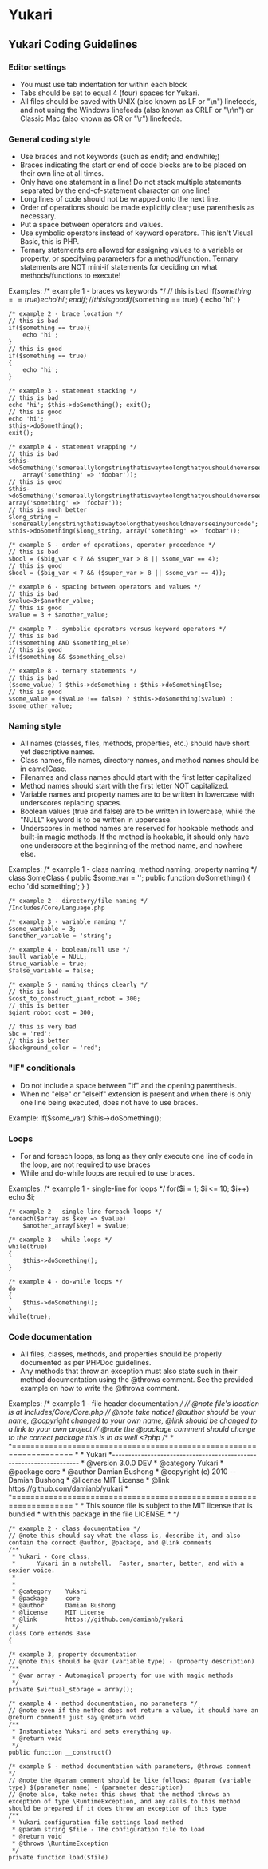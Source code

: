 # Yukari

## Yukari Coding Guidelines

### Editor settings

* You must use tab indentation for within each block
* Tabs should be set to equal 4 (four) spaces for Yukari.
* All files should be saved with UNIX (also known as LF or "\n") linefeeds, and not using the Windows linefeeds (also known as CRLF or "\r\n") or Classic Mac (also known as CR or "\r") linefeeds.

### General coding style

* Use braces and not keywords (such as endif; and endwhile;)
* Braces indicating the start or end of code blocks are to be placed on their own line at all times.
* Only have one statement in a line!  Do not stack multiple statements separated by the end-of-statement character on one line!
* Long lines of code should not be wrapped onto the next line.
* Order of operations should be made explicitly clear; use parenthesis as necessary.
* Put a space between operators and values.
* Use symbolic operators instead of keyword operators.  This isn't Visual Basic, this is PHP.
* Ternary statements are allowed for assigning values to a variable or property, or specifying parameters for a method/function.  Ternary statements are NOT mini-if statements for deciding on what methods/functions to execute!

Examples:
	/* example 1 - braces vs keywords */
	// this is bad
	if($something == true)
		echo 'hi';
	endif;
	// this is good
	if($something == true)
	{
		echo 'hi';
	}

	/* example 2 - brace location */
	// this is bad
	if($something == true){
		echo 'hi';
	}
	// this is good
	if($something == true)
	{
		echo 'hi';
	}

	/* example 3 - statement stacking */
	// this is bad
	echo 'hi'; $this->doSomething(); exit();
	// this is good
	echo 'hi';
	$this->doSomething();
	exit();

	/* example 4 - statement wrapping */
	// this is bad
	$this->doSomething('somereallylongstringthatiswaytoolongthatyoushouldneverseeinyourcode',
		array('something' => 'foobar'));
	// this is good
	$this->doSomething('somereallylongstringthatiswaytoolongthatyoushouldneverseeinyourcode', array('something' => 'foobar'));
	// this is much better
	$long_string = 'somereallylongstringthatiswaytoolongthatyoushouldneverseeinyourcode';
	$this->doSomething($long_string, array('something' => 'foobar'));

	/* example 5 - order of operations, operator precedence */
	// this is bad
	$bool = ($big_var < 7 && $super_var > 8 || $some_var == 4);
	// this is good
	$bool = ($big_var < 7 && ($super_var > 8 || $some_var == 4));

	/* example 6 - spacing between operators and values */
	// this is bad
	$value=3+$another_value;
	// this is good
	$value = 3 + $another_value;

	/* example 7 - symbolic operators versus keyword operators */
	// this is bad
	if($something AND $something_else)
	// this is good
	if($something && $something_else)

	/* example 8 - ternary statements */
	// this is bad
	($some_value) ? $this->doSomething : $this->doSomethingElse;
	// this is good
	$some_value = ($value !== false) ? $this->doSomething($value) : $some_other_value;

### Naming style
* All names (classes, files, methods, properties, etc.) should have short yet descriptive names.
* Class names, file names, directory names, and method names should be in camelCase.
* Filenames and class names should start with the first letter capitalized
* Method names should start with the first letter NOT capitalized.
* Variable names and property names are to be written in lowercase with underscores replacing spaces.
* Boolean values (true and false) are to be written in lowercase, while the "NULL" keyword is to be written in uppercase.
* Underscores in method names are reserved for hookable methods and built-in magic methods.  If the method is hookable, it should only have one underscore at the beginning of the method name, and nowhere else.

Examples:
	/* example 1 - class naming, method naming, property naming */
	class SomeClass
	{
		public $some_var = '';
		public function doSomething()
		{
			echo 'did something';
		}
	}

	/* example 2 - directory/file naming */
	/Includes/Core/Language.php

	/* example 3 - variable naming */
	$some_variable = 3;
	$another_variable = 'string';

	/* example 4 - boolean/null use */
	$null_variable = NULL;
	$true_variable = true;
	$false_variable = false;

	/* example 5 - naming things clearly */
	// this is bad
	$cost_to_construct_giant_robot = 300;
	// this is better
	$giant_robot_cost = 300;

	// this is very bad
	$bc = 'red';
	// this is better
	$background_color = 'red';


### "IF" conditionals

* Do not include a space between "if" and the opening parenthesis.
* When no "else" or "elseif" extension is present and when there is only one line being executed, does not have to use braces.

Example:
	if($some_var)
		$this->doSomething();

### Loops

* For and foreach loops, as long as they only execute one line of code in the loop, are not required to use braces
* While and do-while loops are required to use braces.

Examples:
	/* example 1 - single-line for loops */
	for($i = 1;  $i <= 10; $i++)
		echo $i;

	/* example 2 - single line foreach loops */
	foreach($array as $key => $value)
		$another_array[$key] = $value;

	/* example 3 - while loops */
	while(true)
	{
		$this->doSomething();
	}

	/* example 4 - do-while loops */
	do
	{
		$this->doSomething();
	}
	while(true);

### Code documentation

* All files, classes, methods, and properties should be properly documented as per PHPDoc guidelines.
* Any methods that throw an exception must also state such in their method documentation using the @throws comment.  See the provided example on how to write the @throws comment.

Examples:
	/* example 1 - file header documentation */
	// @note file's location is at Includes/Core/Core.php
	// @note take notice! @author should be your name, @copyright changed to your own name, @link should be changed to a link to your own project
	// @note the @package comment should change to the correct package this is in as well
	<?php
	/**
	 *
	 *===================================================================
	 *
	 *  Yukari
	 *-------------------------------------------------------------------
	 * @version     3.0.0 DEV
	 * @category    Yukari
	 * @package     core
	 * @author      Damian Bushong
	 * @copyright   (c) 2010 -- Damian Bushong
	 * @license     MIT License
	 * @link        https://github.com/damianb/yukari
	 *
	 *===================================================================
	 *
	 * This source file is subject to the MIT license that is bundled
	 * with this package in the file LICENSE.
	 *
	 */

	/* example 2 - class documentation */
	// @note this should say what the class is, describe it, and also contain the correct @author, @package, and @link comments
	/**
	 * Yukari - Core class,
	 *      Yukari in a nutshell.  Faster, smarter, better, and with a sexier voice.
	 *
	 *
	 * @category    Yukari
	 * @package     core
	 * @author      Damian Bushong
	 * @license     MIT License
	 * @link        https://github.com/damianb/yukari
	 */
	class Core extends Base
	{

	/* example 3, property documentation
	// @note this should be @var (variable type) - (property description)
	/**
	 * @var array - Automagical property for use with magic methods
	 */
	private $virtual_storage = array();

	/* example 4 - method documentation, no parameters */
	// @note even if the method does not return a value, it should have an @return comment! just say @return void
	/**
	 * Instantiates Yukari and sets everything up.
	 * @return void
	 */
	public function __construct()

	/* example 5 - method documentation with parameters, @throws comment */
	// @note the @param comment should be like follows: @param (variable type) $(parameter name) - (parameter description)
	// @note also, take note: this shows that the method throws an exception of type \RuntimeException, and any calls to this method should be prepared if it does throw an exception of this type
	/**
	 * Yukari configuration file settings load method
	 * @param string $file - The configuration file to load
	 * @return void
	 * @throws \RuntimeException
	 */
	private function load($file)
